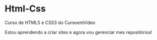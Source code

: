 # Html-Css
 Curso de HTML5 e CSS3 do CursoemVídeo

 Estou aprendendo a criar sites e agora vou gerenciar mes repositórios!
